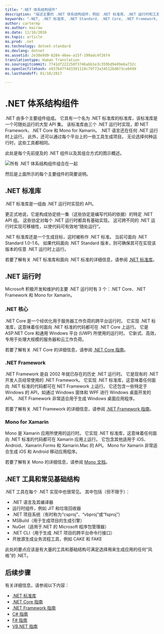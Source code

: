 ```yaml
---
title: ".NET 体系结构组件"
description: "描述主要的 .NET 体系结构组件，例如 .NET 标准库、.NET 运行时和工具。"
keywords: ".NET, .NET 标准库, .NET Standard, .NET Core, .NET Framework, Xamarin, MSBuild, C#, F#, VB, 编译器"
author: cartermp
ms.author: mairaw
ms.date: 11/16/2016
ms.topic: article
ms.prod: .net
ms.technology: dotnet-standard
ms.devlang: dotnet
ms.assetid: 2e38e9d9-8284-46ee-a15f-199adc4f26f4
translationtype: Human Translation
ms.sourcegitcommit: 7741df222250f3746abb1e3c359bd9e89e6a732c
ms.openlocfilehash: e93764ff4d3391110c79f73a34512bd073ce0499
ms.lasthandoff: 01/18/2017

---
```


# <a name="net-architectural-components"></a>.NET 体系结构组件

.NET 由多个主要组件组成。  它具有一个名为 .NET 标准库的标准库，该标准库是一个可随处运行的大型 API 集。  该标准库由三个 .NET 运行时实现，即 NET Framework、.NET Core 和 Mono for Xamarin。  .NET 语言还在任何 .NET 运行时上运行。  此外，还可以通过每个平台上的一些工具生成项目。  无论选择何种运行时，这些工具都相同。

此处是每个先前提及的 .NET 组件以及其组合方式的图示概述。

![所有 .NET 体系结构组件组合在一起](media/components.png)

然后是上面所示的每个主要组件的简要说明。  

## <a name="net-standard-library"></a>.NET 标准库

.NET 标准库是一组由 .NET 运行时实现的 API。

更正式地说，它是构成协定统一集（这些协定是编写代码的依据）的特定 .NET API 组。  这些协定对每个 .NET 运行时都具有基础实现。  这可跨不同的 .NET 运行时实现可移植性，以使代码可有效地“随处运行”。

.NET 标准库还是一个生成目标，这时被称作 .NET 标准。  当前可面向 .NET Standard 1.0-1.6。  如果代码面向 .NET Standard 版本，则可确保其可在实现该版本的任意 .NET 运行时上运行。

若要了解有关 .NET 标准库和面向 .NET 标准的详细信息，请参阅 [.NET 标准库](library.md)。

## <a name="net-runtimes"></a>.NET 运行时

Microsoft 积极开发和维护的主要 .NET 运行时有 3 个：.NET Core、.NET Framework 和 Mono for Xamarin。

### <a name="net-core"></a>.NET 核心

.NET Core 是一个经优化用于服务器工作负荷的跨平台运行时。  它实现 .NET 标准库，这意味着任何面向 .NET 标准的代码都可在 .NET Core 上运行。  它是 ASP.NET Core 和通用 Windows 平台 (UWP) 所使用的运行时。  它新式、高效，专用于处理大规模的服务器和云工作负荷。

若要了解有关 .NET Core 的详细信息，请参阅 [.NET Core 指南](../core/index.md)。

### <a name="net-framework"></a>.NET Framework

.NET Framework 是自 2002 年就已存在的历史 .NET 运行时。  它是现有的 .NET 开发人员经常使用的 .NET Framework。  它实现 .NET 标准库，这意味着任何面向 .NET 标准的代码都可在 NET Framework 上运行。  它还包含一些特定于 Windows 的 API，如通过 Windows 窗体和 WPF 进行 Windows 桌面开发的 API。  .NET Framework 非常适合用于生成 Windows 桌面应用程序。

若要了解有关 .NET Framework 的详细信息，请参阅 [.NET Framework 指南](../framework/index.md)。

### <a name="mono-for-xamarin"></a>Mono for Xamarin

Mono 是 Xamarin 应用所使用的运行时。  它实现 .NET 标准库，这意味着任何面向 .NET 标准的代码都可在 Xamarin 应用上运行。  它包含其他适用于 iOS、Android、Xamarin.Forms 和 Xamarin.Mac 的 API。  Mono for Xamarin 非常适合生成 iOS 和 Android 移动应用程序。

若要了解有关 Mono 的详细信息，请参阅 [Mono 文档](http://www.mono-project.com/docs/)。

## <a name="net-tooling-and-common-infrastructure"></a>.NET 工具和常见基础结构

.NET 工具在每个 .NET 实现中也很常见。  其中包括（但不限于）：

* .NET 语言及其编译器
* 运行时组件，例如 JIT 和垃圾回收器
* .NET 项目系统（有时称为“csproj”、“vbproj”或“fsproj”）
* MSBuild（用于生成项目的生成引擎）
* NuGet（适用于.NET 的 Microsoft 程序包管理器）
* .NET CLI（用于生成 .NET 项目的跨平台命令行接口）
* 开放源生成业务流程工具，例如 CAKE 和 FAKE

此处的要点应该是有大量的工具和基础结构可满足选择用来生成应用的任何“风格”的 .NET。

## <a name="next-steps"></a>后续步骤

有关详细信息，请参阅以下内容：

* [.NET 标准库](library.md)
* [.NET Core 指南](../core/index.md)
* [.NET Framework 指南](../framework/index.md)
* [C# 指南](../csharp/index.md)
* [F# 指南](../fsharp/index.md)
* [VB.NET 指南](../visual-basic/index.md)

